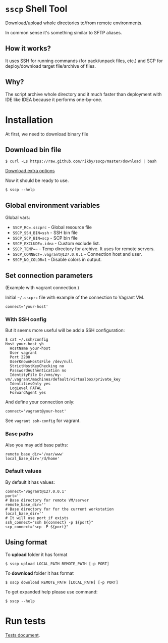 # `sscp` Shell Tool
Download/upload whole directories to/from remote environments.

In common sense it's something similar to SFTP aliases.

## How it works?
It uses SSH for running commands (for pack/unpack files, etc.) and SCP for deploy/download target file/archive of files.

## Why?
The script archive whole directory and it much faster than deployment with IDE like IDEA because it performs one-by-one.

# Installation
At first, we need to download binary file
## Download bin file
```shell
$ curl -Ls https://raw.github.com/rikby/sscp/master/download | bash
```
[Download extra options](doc/download.md)

Now it should be ready to use.
```shell
$ sscp --help
```

## Global environment variables
Global vars:
- `SSCP_RC=.sscprc`     - Global resource file
- `SSCP_SSH_BIN=ssh`    - SSH bin file
- `SSCP_SCP_BIN=scp`    - SCP bin file
- `SSCP_EXCLUDE=.idea`  - Custom exclude list.
- `SSCP_TEMP=~`         - Temp directory for archive. It uses for remote servers.
- `SSCP_CONNECT=.vagrant@127.0.0.1`
                    - Connection host and user.
- `SSCP_NO_COLOR=1` - Disable colors in output.

## Set connection parameters
(Example with vagrant connection.)

Initial `~/.sscprc` file with example of the connection to Vagrant VM.
```shell
connect='your-host'
```

### With SSH config
But it seems more useful will be add a SSH configuration:
```
$ cat ~/.ssh/config
Host your-host yh
  HostName your-host
  User vagrant
  Port 2200
  UserKnownHostsFile /dev/null
  StrictHostKeyChecking no
  PasswordAuthentication no
  IdentityFile D:/vms/my-vm/.vagrant/machines/default/virtualbox/private_key
  IdentitiesOnly yes
  LogLevel FATAL
  ForwardAgent yes
```
And define your connection only:
```shell
connect='vagrant@your-host'
```

See `vagrant ssh-config` for vagrant.

### Base paths
Also you may add base paths:
```shell
remote_base_dir='/var/www'
local_base_dir='/d/home'
```
### Default values
By default it has values:
```shell
connect='vagrant@127.0.0.1'
port=''
# Base directory for remote VM/server
remote_base_dir=''
# Base directory for for the current workstation
local_base_dir=''
# It will use port if exists
ssh_connect="ssh ${connect} -p ${port}"
scp_connect="scp -P ${port}"
```

## Using format
To **upload** folder it has format
```shell
$ sscp upload LOCAL_PATH REMOTE_PATH [-p PORT]
```
To **download** folder it has format
```shell
$ sscp download REMOTE_PATH [LOCAL_PATH] [-p PORT]
```
To get expanded help please use command:
```shell
$ sscp --help
```

# Run tests
[Tests document](doc/run-tests.md).

